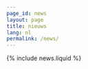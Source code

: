 ```yaml
---
page_id: news
layout: page
title: nieuws
lang: nl
permalink: /news/
---
```


{% include news.liquid %}
